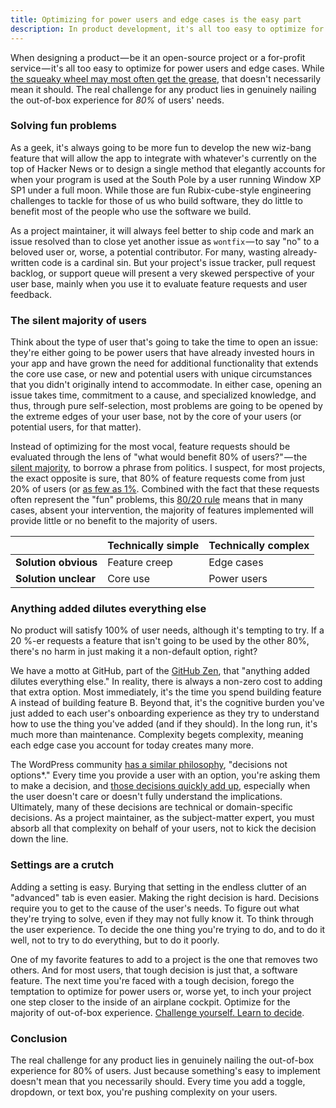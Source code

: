 ```yaml
---
title: Optimizing for power users and edge cases is the easy part
description: In product development, it's all too easy to optimize for power users and edge cases. The real challenge lies in nailing the out-of-box experience for 80% of users' needs.
---
```


When designing a product — be it an open-source project or a for-profit service — it's all too easy to optimize for power users and edge cases. While [the squeaky wheel may most often get the grease](https://en.wikipedia.org/wiki/The_squeaky_wheel_gets_the_grease), that doesn't necessarily mean it should. The real challenge for any product lies in genuinely nailing the out-of-box experience for *80%* of users' needs.

### Solving fun problems

As a geek, it's always going to be more fun to develop the new wiz-bang feature that will allow the app to integrate with whatever's currently on the top of Hacker News or to design a single method that elegantly accounts for when your program is used at the South Pole by a user running Window XP SP1 under a full moon. While those are fun Rubix-cube-style engineering challenges to tackle for those of us who build software, they do little to benefit most of the people who use the software we build.

As a project maintainer, it will always feel better to ship code and mark an issue resolved than to close yet another issue as `wontfix` — to say "no" to a beloved user or, worse, a potential contributor. For many, wasting already-written code is a cardinal sin. But your project's issue tracker, pull request backlog, or support queue will present a very skewed perspective of your user base, mainly when you use it to evaluate feature requests and user feedback.

### The silent majority of users

Think about the type of user that's going to take the time to open an issue: they're either going to be power users that have already invested hours in your app and have grown the need for additional functionality that extends the core use case, or new and potential users with unique circumstances that you didn't originally intend to accommodate. In either case, opening an issue takes time, commitment to a cause, and specialized knowledge, and thus, through pure self-selection, most problems are going to be opened by the extreme edges of your user base, not by the core of your users (or potential users, for that matter).

Instead of optimizing for the most vocal, feature requests should be evaluated through the lens of "what would benefit 80% of users?" — the [silent majority](https://en.wikipedia.org/wiki/Silent_majority), to borrow a phrase from politics. I suspect, for most projects, the exact opposite is sure, that 80% of feature requests come from just 20% of users (or [as few as 1%](https://en.wikipedia.org/wiki/1%25_rule_(Internet_culture\))). Combined with the fact that these requests often represent the "fun" problems, this [80/20 rule](https://en.wikipedia.org/wiki/Pareto_principle) means that in many cases, absent your intervention, the majority of features implemented will provide little or no benefit to the majority of users.

|                      | Technically simple | Technically complex |
| :------------------- | :----------------- | :------------------ |
| **Solution obvious** | Feature creep      | Edge cases          |
| **Solution unclear** | Core use           | Power users         |

### Anything added dilutes everything else

No product will satisfy 100% of user needs, although it's tempting to try. If a 20 %-er requests a feature that isn't going to be used by the other 80%, there's no harm in just making it a non-default option, right?

We have a motto at GitHub, part of the [GitHub Zen](https://ben.balter.com/2015/08/12/the-zen-of-github/), that "anything added dilutes everything else." In reality, there is always a non-zero cost to adding that extra option. Most immediately, it's the time you spend building feature A instead of building feature B. Beyond that, it's the cognitive burden you've just added to each user's onboarding experience as they try to understand how to use the thing you've added (and if they should). In the long run, it's much more than maintenance. Complexity begets complexity, meaning each edge case you account for today creates many more.

The WordPress community [has a similar philosophy](https://wordpress.org/about/philosophy/), "decisions not options\*." Every time you provide a user with an option, you're asking them to make a decision, and [those decisions quickly add up](https://en.wikipedia.org/wiki/Analysis_paralysis), especially when the user doesn't care or doesn't fully understand the implications. Ultimately, many of these decisions are technical or domain-specific decisions. As a project maintainer, as the subject-matter expert, you must absorb all that complexity on behalf of your users, not to kick the decision down the line.

### Settings are a crutch

Adding a setting is easy. Burying that setting in the endless clutter of an "advanced" tab is even easier. Making the right decision is hard. Decisions require you to get to the cause of the user's needs. To figure out what they're trying to solve, even if they may not fully know it. To think through the user experience. To decide the one thing you're trying to do, and to do it well, not to try to do everything, but to do it poorly.

One of my favorite features to add to a project is the one that removes two others. And for most users, that tough decision is just that, a software feature. The next time you're faced with a tough decision, forego the temptation to optimize for power users or, worse yet, to inch your project one step closer to the inside of an airplane cockpit. Optimize for the majority of out-of-box experience. [Challenge yourself. Learn to decide](https://nacin.com/2011/12/18/in-open-source-learn-to-decide/).

### Conclusion

The real challenge for any product lies in genuinely nailing the out-of-box experience for 80% of users. Just because something's easy to implement doesn't mean that you necessarily should. Every time you add a toggle, dropdown, or text box, you're pushing complexity on your users.
